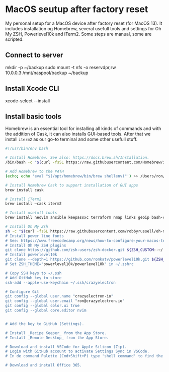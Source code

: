 # MacOS seutup after factory reset

My personal setup for a MacOS device after factory reset (for MacOS 13).
It includes installation og Homebrew, several usefull tools and settings for Oh My ZSH, Powerlevel10k and iTerm2.
Some steps are manual, some are scripted.

## Connect to server

mkdir -p ~/backup
sudo mount -t nfs -o reservdpr,rw 10.0.0.3:/mnt/naspool/backup ~/backup

## Install Xcode CLI

xcode-select --install

## Install basic tools

Homebrew is an essential tool for installing all kinds of commands and with the addition of Cask, it can also installs GUI-based tools.
After that we install `iterm2` as our go-to terminal and some other usefull stuff.

```bash
#!/usr/bin/env bash

# Install Homebrew. See also: https://docs.brew.sh/Installation.
/bin/bash -c "$(curl -fsSL https://raw.githubusercontent.com/Homebrew/install/HEAD/install.sh)"

# Add Homebrew to the PATH
(echo; echo 'eval "$(/opt/homebrew/bin/brew shellenv)"') >> /Users/ron/.zprofile

# Install Homebrew Cask to support installation of GUI apps
brew install cask

# Install iTerm2
brew install —cask iterm2

# Install usefull tools
brew install neovim ansible keepassxc terraform nmap links geoip bash-completion watch kicad zsh

# Install Oh My Zsh
sh -c "$(curl -fsSL https://raw.githubusercontent.com/robbyrussell/oh-my-zsh/master/tools/install.sh)”
# Install power line fonts
# See: https://www.freecodecamp.org/news/how-to-configure-your-macos-terminal-with-zsh-like-a-pro-c0ab3f3c1156/
# Install Oh My ZSH plugins
git clone https://github.com/zsh-users/zsh-docker.git ${ZSH_CUSTOM:-~/.oh-my-zsh/custom}/plugins/zsh-docker
# Install powerlevel10k
git clone --depth=1 https://github.com/romkatv/powerlevel10k.git ${ZSH_CUSTOM:-$HOME/.oh-my-zsh/custom}/themes/powerlevel10k
# Set ZSH_THEME="powerlevel10k/powerlevel10k" in ~/.zshrc

# Copy SSH keys to ~/.ssh
# Add GitHub key to store
ssh-add --apple-use-keychain ~/.ssh/crazyelectron

# Configure Git
git config --global user.name "crazyelectron-io"
git config --global user.email "ron@crazyelectron.io"
git config --global color.ui true
git config --global core.editor nvim


# Add the key to GitHub (Settings).

# Install _Recipe Keeper_ from the App Store.
# Install _Remote Desktop_ from the App Store.

# Download and install VSCode for Apple Silicon (Zip).
# Login with GitHub account to activate Settings Sync in VSCode.
# In de command Palette (Cmd+Shift+P) type 'shell command' to find the `Shell Command: Install 'code' command in PATH`

# Download and install Office 365.
```

